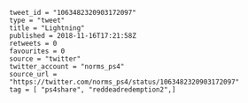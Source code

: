 ```
tweet_id = "1063482320903172097"
type = "tweet"
title = "Lightning"
published = 2018-11-16T17:21:58Z
retweets = 0
favourites = 0
source = "twitter"
twitter_account = "norms_ps4"
source_url = "https://twitter.com/norms_ps4/status/1063482320903172097"
tag = [ "ps4share", "reddeadredemption2",]
```

<p class='image'><img src='https://mnf.m17s.net/2018/11/16/DsI_iJKXQAI4Ba9.jpg' alt=''></p>

